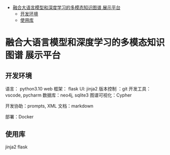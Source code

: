 - [融合大语言模型和深度学习的多模态知识图谱 展示平台](#融合大语言模型和深度学习的多模态知识图谱-展示平台)
  - [开发环境](#开发环境)
  - [使用库](#使用库)

# 融合大语言模型和深度学习的多模态知识图谱 展示平台

## 开发环境

语言： python3.10
web 框架： flask
UI: jinja2
版本控制 ：git
开发工具：vscode, pycharm
数据库：neo4j, sqlite3
图谱可视化：Cypher

开发协助：prompts, XML
文档：markdown

部署：Docker

## 使用库

jinja2
flask
